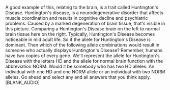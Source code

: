 A good example of this, relating to the brain, is a trait called Huntington's
Disease. Huntington's disease, is a neurodegenerative disorder that affects
muscle coordination and results in cognitive decline and psychiatric problems.
Caused by a marked degeneration of brain tissue, that's visible in this
picture. Comparing a Huntington's Disease brain on the left to normal brain
tissue here on the right. Typically, Huntington's Disease becomes noticeable in
mid adult life. So if the allele for Huntington's Disease is dominant. Then
which of the following allele combinations would result in someone who actually
displays Huntington's Disease? Remember, humans have two copies of every gene.
We'll represent the allele for Huntington's Disease with the letters HD and the
allele for normal brain function with the abbreviation NORM. Would it be
somebody who has two HD alleles. An individual with one HD and one NORM allele
or an individual with two NORM alleles. Go ahead and select any and all answers
that you think apply. [BLANK_AUDIO]
